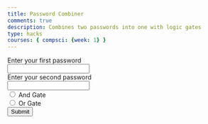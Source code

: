 ```yaml
---
title: Password Combiner
comments: true
description: Combines two passwords into one with logic gates
type: hacks
courses: { compsci: {week: 1} }
---
```

<!-- Setting up the form for data entry -->
<form onsubmit="combinePasswords(event)">
    <label for="password1">Enter your first password</label><br>
    <input type="text" id="password1" name="password1"><br>
    <label for="password2">Enter your second password</label><br>
    <input type="text" id="password2" name="password2"><br>
    <input type="radio" id="and" name="gate" value="and">
    <label for="and">And Gate</label><br>
    <input type="radio" id="or" name="gate" value="or">
    <label for="or">Or Gate</label><br>
    <input type="submit" value="Submit">
</form>
<h2 id="combined"></h2>

<script>
    function combinePasswords(event) {
        // Prevents from refreshing which would refresh the display for combined password
        event.preventDefault();
        //getting elements
        var password1= document.getElementById("password1").value;
        var password2 = document.getElementById("password2").value;
        var gateType = document.querySelector('input[name="gate"]:checked').value;
        // turns into binary using function
        var binary1 = textToBinary(password1);
        var binary2 = textToBinary(password2);
        //combines with and gate
        if (gateType == "and") {
            var combined = andGate(binary1, binary2);
        }
        else if (gateType == "or") {
            var combined = orGate(binary1, binary2);
        }
        console.log(binary1);
        console.log(binary2);
        // displays
        document.getElementById("combined").innerHTML = "Combined password: " + binaryToText(combined);
    }

    //https://stackoverflow.com/questions/14430633/how-to-convert-text-to-binary-code-in-javascript
    function textToBinary(text) {
        var binary = ""; 
        // for every character in the text
        for (var i = 0; i < text.length; i++) {
            var charBinary = "";
            // concat the binary version into the var "binary"
            //charCodeAt(0) retrieves the unicode character code of the character at i
            //.toString(2) converts unicode to binary
            charBinary += text[i].charCodeAt(0).toString(2);

            // pad with leading zeros
            while (charBinary.length < 8) {
                charBinary = "0" + charBinary;
            }

            // concat and adding necessary space
            binary += charBinary;
        }
        return binary.trim();
    }

    function binaryToText(binary) {
        var text = "";
        // Split the binary string into 8-bit chunks
        var binaryChunks = binary.match(/.{1,8}/g);

        // Convert each 8-bit chunk to decimal and then to ASCII
        for (var i = 0; i < binaryChunks.length; i++) {
            var decimalValue = parseInt(binaryChunks[i], 2);

            // Check if the ASCII character is printable
            if (decimalValue >= 32 && decimalValue <= 126) {
                text += String.fromCharCode(decimalValue);
            }
        }

        return text;
    }

    function andGate(binary1, binary2) {
        var result = "";
        var shorter = 0;
        // takes the longer one
        if (binary1.length >= binary2) {
            shorter = binary2;
        }
        else{
            shorter = binary1;
        }
        for (var i = 0; i < shorter.length; i++) {
            //if both 1 then return 1
            if(binary1[i] == "1" && binary2[i] == "1") {
                result += "1";
            }
            //otherwise return 0
            else{
                result += "0";
            }
        }
        return result;
    }
    function orGate(binary1, binary2) {
        var result = "";
        var shorter = 0;
        // takes the longer one
        if (binary1.length >= binary2) {
            shorter = binary2;
        }
        else{
            shorter = binary1;
        }
        for (var i = 0; i < shorter.length; i++) {
            //if both 1 then return 1
            if(binary1[i] == "1" || binary2[i] == "1") {
                result += "1";
            }
            //otherwise return 0
            else{
                result += "0";
            }
        }
        return result;
    }

</script>